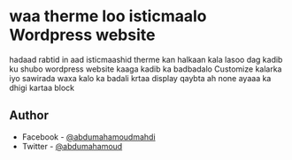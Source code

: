# waa therme loo isticmaalo Wordpress website 

hadaad rabtid in aad isticmaashid therme kan halkaan kala lasoo dag kadib ku shubo wordpress website kaaga kadib ka badbadalo Customize kalarka iyo sawirada waxa kalo ka badali krtaa display qaybta ah none ayaaa ka dhigi kartaa block


## Author

- Facebook - [@abdumahamoudmahdi](https://www.facebook.com/abdumahamoudmahdi)
- Twitter - [@abdumahamoud](https://www.twitter.com/abdumahamoud)